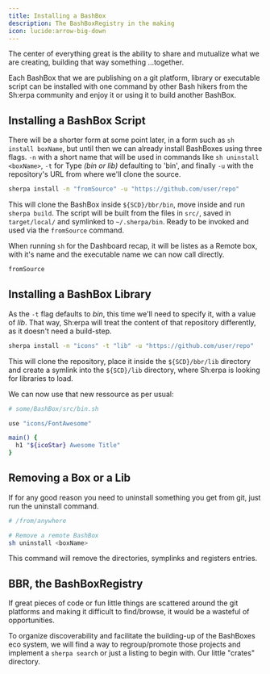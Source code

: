 ```yaml
---
title: Installing a BashBox
description: The BashBoxRegistry in the making
icon: lucide:arrow-big-down
---
```


The center of everything great is the ability to share and mutualize what we are creating, building that way something ...together.

Each BashBox that we are publishing on a git platform, library or executable script can be installed with one command by other Bash hikers from the Sh:erpa community and enjoy it or using it to build another BashBox.

## Installing a BashBox Script

There will be a shorter form at some point later, in a form such as `sh install boxName`, but until then we can already install BashBoxes using three flags. `-n` with a short name that will be used in commands like `sh uninstall <boxName>`, `-t` for Type _(bin or lib)_ defaulting to 'bin', and finally `-u` with the repository's URL from where we'll clone the source.

```bash
sherpa install -n "fromSource" -u "https://github.com/user/repo"
```

This will clone the BashBox inside `${SCD}/bbr/bin`, move inside and run `sherpa build`. The script will be built from the files in `src/`, saved in `target/local/` and symlinked to `~/.sherpa/bin`. Ready to be invoked and used via the `fromSource` command.

When running `sh` for the Dashboard recap, it will be listes as a Remote box, with it's name and the executable name we can now call directly.

```bash
fromSource
```

## Installing a BashBox Library

As the `-t` flag defaults to _bin_, this time we'll need to specify it, with a value of _lib_. That way, Sh:erpa will treat the content of that repository differently, as it doesn't need a build-step.

```bash
sherpa install -n "icons" -t "lib" -u "https://github.com/user/repo"
```
This will clone the repository, place it inside the `${SCD}/bbr/lib` directory and create a symlink into the `${SCD}/lib` directory, where Sh:erpa is looking for libraries to load.

We can now use that new ressource as per usual:

```bash
# some/BashBox/src/bin.sh

use "icons/FontAwesome"

main() {
  h1 "${icoStar} Awesome Title"
}
```

## Removing a Box or a Lib

If for any good reason you need to uninstall something you get from git, just run the uninstall command.

```bash
# /from/anywhere

# Remove a remote BashBox
sh uninstall <boxName>
```
This command will remove the directories, symplinks and registers entries.


## BBR, the BashBoxRegistry

If great pieces of code or fun little things are scattered around the git platforms and making it difficult to find/browse, it would be a wasteful of opportunities.

To organize discoverability and facilitate the building-up of the BashBoxes eco system, we will find a way to regroup/promote those projects and implement a `sherpa search` or just a listing to begin with. Our little "crates" directory.